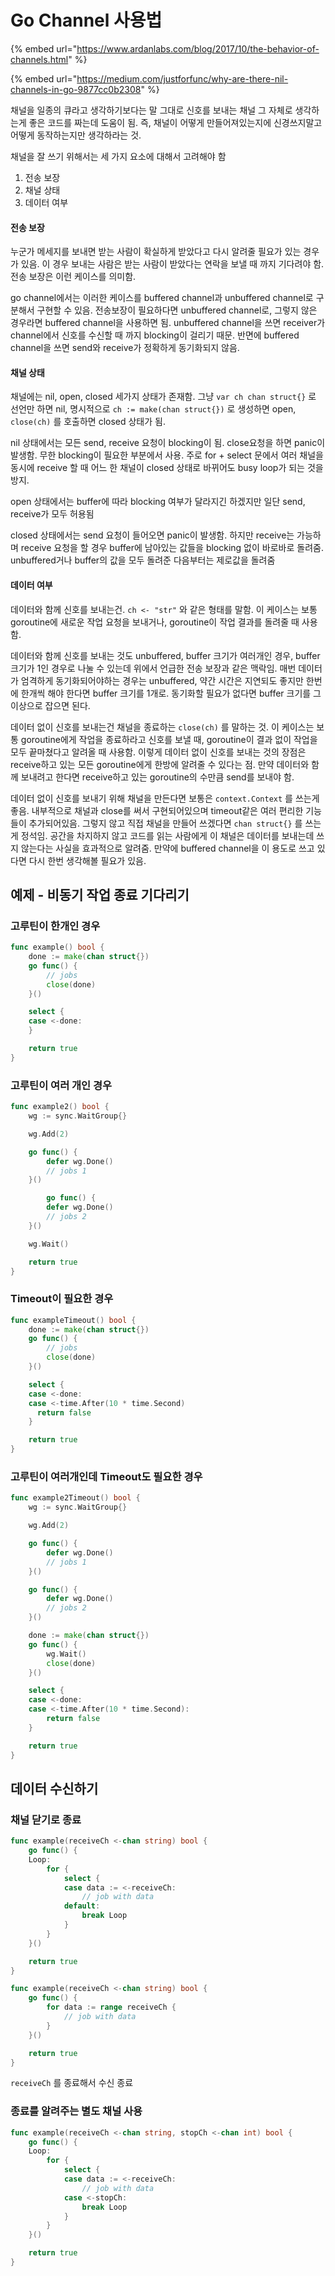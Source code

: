 # Go Channel 사용법

{% embed url="https://www.ardanlabs.com/blog/2017/10/the-behavior-of-channels.html" %}

{% embed url="https://medium.com/justforfunc/why-are-there-nil-channels-in-go-9877cc0b2308" %}

채널을 일종의 큐라고 생각하기보다는 말 그대로 신호를 보내는 채널 그 자체로 생각하는게 좋은 코드를 짜는데 도움이 됨. 즉, 채널이 어떻게 만들어져있는지에 신경쓰지말고 어떻게 동작하는지만 생각하라는 것.

채널을 잘 쓰기 위해서는 세 가지 요소에 대해서 고려해야 함

1. 전송 보장
2. 채널 상태
3. 데이터 여부

#### 전송 보장

누군가 메세지를 보내면 받는 사람이 확실하게 받았다고 다시 알려줄 필요가 있는 경우가 있음. 이 경우 보내는 사람은 받는 사람이 받았다는 연락을 보낼 때 까지 기다려야 함. 전송 보장은 이런 케이스를 의미함.

 go channel에서는 이러한 케이스를 buffered channel과 unbuffered channel로 구분해서 구현할 수 있음. 전송보장이 필요하다면 unbuffered channel로, 그렇지 않은 경우라면 buffered channel을 사용하면 됨. unbuffered channel을 쓰면 receiver가 channel에서 신호를 수신할 때 까지 blocking이 걸리기 때문. 반면에 buffered channel을 쓰면 send와 receive가 정확하게 동기화되지 않음.

#### 채널 상태

채널에는 nil, open, closed 세가지 상태가 존재함. 그냥 `var ch chan struct{}` 로 선언만 하면 nil, 명시적으로 `ch := make(chan struct{})` 로 생성하면 open, `close(ch)` 를 호출하면 closed 상태가 됨.

nil 상태에서는 모든 send, receive 요청이 blocking이 됨. close요청을 하면 panic이 발생함. 무한 blocking이 필요한 부분에서 사용. 주로 for + select 문에서 여러 채널을 동시에 receive 할 때 어느 한 채널이 closed 상태로 바뀌어도 busy loop가 되는 것을 방지.

open 상태에서는 buffer에 따라 blocking 여부가 달라지긴 하겠지만 일단 send, receive가 모두 허용됨

closed 상태에서는 send 요청이 들어오면 panic이 발생함. 하지만 receive는 가능하며 receive 요청을 할 경우 buffer에 남아있는 값들을 blocking 없이 바로바로 돌려줌. unbuffered거나 buffer의 값을 모두 돌려준 다음부터는 제로값을 돌려줌

#### 데이터 여부

데이터와 함께 신호를 보내는건. `ch <- "str"` 와 같은 형태를 말함. 이 케이스는 보통 goroutine에 새로운 작업 요청을 보내거나, goroutine이 작업 결과를 돌려줄 때 사용함.

데이터와 함께 신호를 보내는 것도 unbuffered, buffer 크기가 여러개인 경우, buffer 크기가 1인 경우로 나눌 수 있는데 위에서 언급한 전송 보장과 같은 맥락임. 매번 데이터가 엄격하게 동기화되어야하는 경우는 unbuffered, 약간 시간은 지연되도 좋지만 한번에 한개씩 해야 한다면 buffer 크기를 1개로. 동기화할 필요가 없다면 buffer 크기를 그 이상으로 잡으면 된다.

데이터 없이 신호를 보내는건 채널을 종료하는 `close(ch)` 를 말하는 것. 이 케이스는 보통 goroutine에게 작업을 종료하라고 신호를 보낼 때, goroutine이 결과 없이 작업을 모두 끝마쳤다고 알려올 때 사용함. 이렇게 데이터 없이 신호를 보내는 것의 장점은 receive하고 있는 모든 goroutine에게 한방에 알려줄 수 있다는 점. 만약 데이터와 함께 보내려고 한다면 receive하고 있는 goroutine의 수만큼 send를 보내야 함.

데이터 없이 신호를 보내기 위해 채널을 만든다면 보통은 `context.Context` 를 쓰는게 좋음. 내부적으로 채널과 close를 써서 구현되어있으며 timeout같은 여러 편리한 기능들이 추가되어있음. 그렇지 않고 직접 채널을 만들어 쓰겠다면 `chan struct{}` 를 쓰는게 정석임. 공간을 차지하지 않고 코드를 읽는 사람에게 이 채널은 데이터를 보내는데 쓰지 않는다는 사실을 효과적으로 알려줌. 만약에 buffered channel을 이 용도로 쓰고 있다면 다시 한번 생각해볼 필요가 있음.

## 예제 - 비동기 작업 종료 기다리기

### 고루틴이 한개인 경우

```go
func example() bool {
    done := make(chan struct{})
    go func() {
        // jobs
        close(done)
    }()

    select {
    case <-done:
    }

    return true
}
```

### 고루틴이 여러 개인 경우

```go
func example2() bool {
    wg := sync.WaitGroup{}

    wg.Add(2)

    go func() {
        defer wg.Done()
        // jobs 1
    }()

        go func() {
        defer wg.Done()
        // jobs 2
    }()

    wg.Wait()

    return true
}
```

### Timeout이 필요한 경우

```go
func exampleTimeout() bool {
    done := make(chan struct{})
    go func() {
        // jobs
        close(done)
    }()

    select {
    case <-done:
    case <-time.After(10 * time.Second)
      return false
    }

    return true
}
```

### 고루틴이 여러개인데 Timeout도 필요한 경우

```go
func example2Timeout() bool {
    wg := sync.WaitGroup{}

    wg.Add(2)

    go func() {
        defer wg.Done()
        // jobs 1
    }()

    go func() {
        defer wg.Done()
        // jobs 2
    }()

    done := make(chan struct{})
    go func() {
        wg.Wait()
        close(done)
    }()

    select {
    case <-done:
    case <-time.After(10 * time.Second):
        return false
    }

    return true
}
```

## 데이터 수신하기

### 채널 닫기로 종료

```go
func example(receiveCh <-chan string) bool {
    go func() {
    Loop:
        for {
            select {
            case data := <-receiveCh:
                // job with data
            default:
                break Loop
            }
        }
    }()

    return true
}
```

```go
func example(receiveCh <-chan string) bool {
    go func() {
        for data := range receiveCh {
            // job with data
        }
    }()

    return true
}
```

`receiveCh` 를 종료해서 수신 종료

### 종료를 알려주는 별도 채널 사용

```go
func example(receiveCh <-chan string, stopCh <-chan int) bool {
    go func() {
    Loop:
        for {
            select {
            case data := <-receiveCh:
                // job with data
            case <-stopCh:
                break Loop
            }
        }
    }()

    return true
}
```

